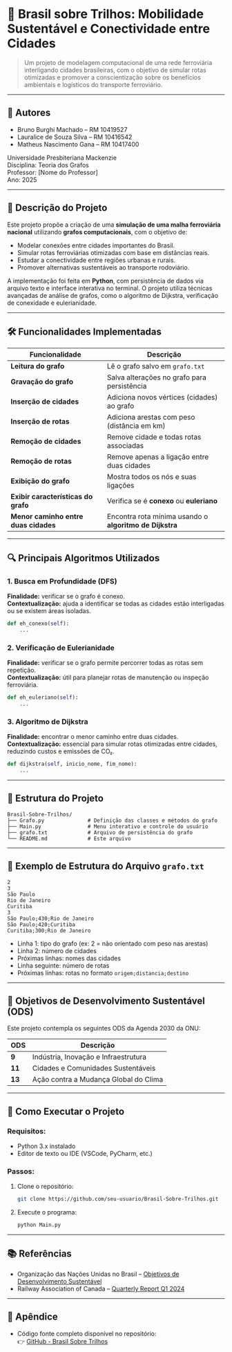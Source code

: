 # 🚆 Brasil sobre Trilhos: Mobilidade Sustentável e Conectividade entre Cidades

> Um projeto de modelagem computacional de uma rede ferroviária interligando cidades brasileiras, com o objetivo de simular rotas otimizadas e promover a conscientização sobre os benefícios ambientais e logísticos do transporte ferroviário.

---

## 📌 Autores

- Bruno Burghi Machado – RM 10419527  
- Lauralice de Souza Silva – RM 10416542  
- Matheus Nascimento Gana – RM 10417400  

Universidade Presbiteriana Mackenzie  
Disciplina: Teoria dos Grafos  
Professor: [Nome do Professor]  
Ano: 2025

---

## 🧩 Descrição do Projeto

Este projeto propõe a criação de uma **simulação de uma malha ferroviária nacional** utilizando **grafos computacionais**, com o objetivo de:

- Modelar conexões entre cidades importantes do Brasil.
- Simular rotas ferroviárias otimizadas com base em distâncias reais.
- Estudar a conectividade entre regiões urbanas e rurais.
- Promover alternativas sustentáveis ao transporte rodoviário.

A implementação foi feita em **Python**, com persistência de dados via arquivo texto e interface interativa no terminal. O projeto utiliza técnicas avançadas de análise de grafos, como o algoritmo de Dijkstra, verificação de conexidade e eulerianidade.

---

## 🛠️ Funcionalidades Implementadas

| Funcionalidade | Descrição |
|----------------|-----------|
| **Leitura do grafo** | Lê o grafo salvo em `grafo.txt` |
| **Gravação do grafo** | Salva alterações no grafo para persistência |
| **Inserção de cidades** | Adiciona novos vértices (cidades) ao grafo |
| **Inserção de rotas** | Adiciona arestas com peso (distância em km) |
| **Remoção de cidades** | Remove cidade e todas rotas associadas |
| **Remoção de rotas** | Remove apenas a ligação entre duas cidades |
| **Exibição do grafo** | Mostra todos os nós e suas ligações |
| **Exibir características do grafo** | Verifica se é **conexo** ou **euleriano** |
| **Menor caminho entre duas cidades** | Encontra rota mínima usando o **algoritmo de Dijkstra** |

---

## 🔍 Principais Algoritmos Utilizados

### 1. **Busca em Profundidade (DFS)**  
**Finalidade:** verificar se o grafo é conexo.  
**Contextualização:** ajuda a identificar se todas as cidades estão interligadas ou se existem áreas isoladas.

```python
def eh_conexo(self):
    ...
```

### 2. **Verificação de Eulerianidade**  
**Finalidade:** verificar se o grafo permite percorrer todas as rotas sem repetição.  
**Contextualização:** útil para planejar rotas de manutenção ou inspeção ferroviária.

```python
def eh_euleriano(self):
    ...
```

### 3. **Algoritmo de Dijkstra**  
**Finalidade:** encontrar o menor caminho entre duas cidades.  
**Contextualização:** essencial para simular rotas otimizadas entre cidades, reduzindo custos e emissões de CO₂.

```python
def dijkstra(self, inicio_nome, fim_nome):
    ...
```

---

## 📁 Estrutura do Projeto

```
Brasil-Sobre-Trilhos/
├── Grafo.py              # Definição das classes e métodos do grafo
├── Main.py               # Menu interativo e controle do usuário
├── grafo.txt             # Arquivo de persistência do grafo
└── README.md             # Este arquivo
```

---

## 📄 Exemplo de Estrutura do Arquivo `grafo.txt`

```
2
3
São Paulo
Rio de Janeiro
Curitiba
3
São Paulo;430;Rio de Janeiro
São Paulo;420;Curitiba
Curitiba;300;Rio de Janeiro
```

- Linha 1: tipo do grafo (ex: 2 = não orientado com peso nas arestas)
- Linha 2: número de cidades
- Próximas linhas: nomes das cidades
- Linha seguinte: número de rotas
- Próximas linhas: rotas no formato `origem;distancia;destino`

---

## 🌱 Objetivos de Desenvolvimento Sustentável (ODS)

Este projeto contempla os seguintes ODS da Agenda 2030 da ONU:

| ODS | Descrição |
|-----|-----------|
| **9** | Indústria, Inovação e Infraestrutura |
| **11** | Cidades e Comunidades Sustentáveis |
| **13** | Ação contra a Mudança Global do Clima |

---

## 📌 Como Executar o Projeto

### Requisitos:
- Python 3.x instalado
- Editor de texto ou IDE (VSCode, PyCharm, etc.)

### Passos:
1. Clone o repositório:
   ```bash
   git clone https://github.com/seu-usuario/Brasil-Sobre-Trilhos.git
   ```
2. Execute o programa:
   ```bash
   python Main.py
   ```

---

## 📚 Referências

- Organização das Nações Unidas no Brasil – [Objetivos de Desenvolvimento Sustentável](https://brasil.un.org/pt-br/sdgs)
- Railway Association of Canada – [Quarterly Report Q1 2024](https://www.railcan.ca/wp-content/uploads/2024/02/2024_Q1_RAC_Quarterly_Report_EN.pdf)

---

## 📎 Apêndice

- Código fonte completo disponível no repositório:  
  👉 [GitHub - Brasil Sobre Trilhos](https://github.com/GatheusMana/Brasil-Sobre-Rodas)

